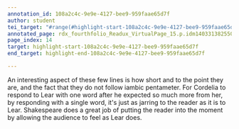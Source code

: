 ```yaml
---
annotation_id: 108a2c4c-9e9e-4127-bee9-959faae65d7f
author: student
tei_target: "#range(#highlight-start-108a2c4c-9e9e-4127-bee9-959faae65d7f, #highlight-end-108a2c4c-9e9e-4127-bee9-959faae65d7f)"
annotated_page: rdx_fourthfolio_Readux_VirtualPage_15.p.idm140331382550000
page_index: 14
target: highlight-start-108a2c4c-9e9e-4127-bee9-959faae65d7f
end_target: highlight-end-108a2c4c-9e9e-4127-bee9-959faae65d7f

---
```

An interesting aspect of these few lines is how short and to the point they are, and the fact that they do not follow iambic pentameter. For Cordelia to respond to Lear with one word after he expected so much more from her, by responding with a single word, it's just as jarring to the reader as it is to Lear. Shakespeare does a great job of putting the reader into the moment by allowing the audience to feel as Lear does. 